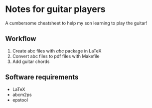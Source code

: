 Notes for guitar players
=====

A cumbersome cheatsheet to help my son learning to play the guitar!



Workflow
----

1. Create abc files with *abc* package in LaTeX
1. Convert abc files to pdf files with Makefile
1. Add guitar chords 


Software requirements
----
- LaTeX
- abcm2ps
- epstool
